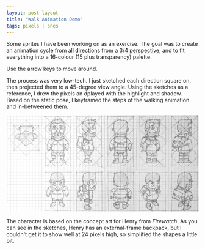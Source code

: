 ```yaml
---
layout: post-layout
title: "Walk Animation Demo"
tags: pixels | snes
---
```


Some sprites I have been working on as an exercise. The goal was to create an animation cycle from all directions from a [3/4 perspective](https://en.wikipedia.org/wiki/2.5D/), and to fit everything into a 16-colour (15 plus transparency) palette.

Use the arrow keys to move around.

<script src="/js/scanline-skybox-near-plane.js">
</script>

The process was very low-tech. I just sketched each direction square on, then projected them to a 45-degree view angle. Using the sketches as a reference, I drew the pixels an dplayed with the highlight and shadow. Based on the static pose, I keyframed the steps of the walking animation and in-betweened them.

![alt text](/img/walk-animation-demo-sketch.png "Hand sketches of orthogonal and perspective views.")

The character is based on the concept art for Henry from *Firewatch*. As you can see in the sketches, Henry has an external-frame backpack, but I couldn't get it to show well at 24 pixels high, so simplified the shapes a little bit.
